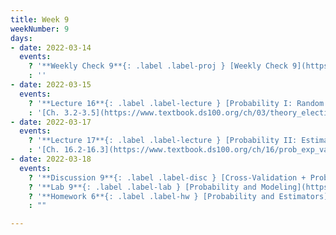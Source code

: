 ```yaml
---
title: Week 9
weekNumber: 9
days:
- date: 2022-03-14
  events:
    ? '**Weekly Check 9**{: .label .label-proj } [Weekly Check 9](https://forms.gle/StWg4q9jDuayu57G9) (due Mar 28)'
    : ''
- date: 2022-03-15
  events:
    ? '**Lecture 16**{: .label .label-lecture } [Probability I: Random Variables](lecture/lec16)'
    : '[Ch. 3.2-3.5](https://www.textbook.ds100.org/ch/03/theory_election.html), [16.1](https://www.textbook.ds100.org/ch/16/prob_random_vars.html)'
- date: 2022-03-17
  events:
    ? '**Lecture 17**{: .label .label-lecture } [Probability II: Estimators, Bias, and Variance](lecture/lec17)'
    : '[Ch. 16.2-16.3](https://www.textbook.ds100.org/ch/16/prob_exp_var.html)'
- date: 2022-03-18
  events:
    ? '**Discussion 9**{: .label .label-disc } [Cross-Validation + Probability I](https://drive.google.com/file/d/1ieZcBRcRi4G4DGgsN9FF9kRkZP0WBJuN/view?usp=sharing) ([solutions](https://drive.google.com/file/d/1S2j7FyHfSYpQJD4sLs8_9DuAPDPk0U3V/view?usp=sharing))'
    ? '**Lab 9**{: .label .label-lab } [Probability and Modeling](https://data100.datahub.berkeley.edu/hub/user-redirect/git-pull?repo=https%3A%2F%2Fgithub.com%2FDS-100%2Fsp22&branch=main&urlpath=lab%2Ftree%2Fsp22%2Flab%2Flab09%2Flab09.ipynb) (due Mar 29)'
    ? '**Homework 6**{: .label .label-hw } [Probability and Estimators](https://data100.datahub.berkeley.edu/hub/user-redirect/git-pull?repo=https%3A%2F%2Fgithub.com%2FDS-100%2Fsp22&branch=main&urlpath=lab%2Ftree%2Fsp22%2Fhw%2Fhw06%2Fhw06.ipynb) (due Mar 31)'
    : ""

---
```

